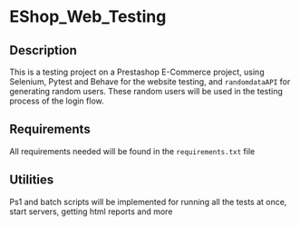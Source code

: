 # EShop_Web_Testing

## Description

This is a testing project on a Prestashop E-Commerce project, using Selenium, Pytest and Behave for the website testing, and ```randomdataAPI``` for generating random users. 
These random users will be used in the testing process of the login flow. 

## Requirements

All requirements needed will be found in the ```requirements.txt``` file

## Utilities

Ps1 and batch scripts will be implemented for running all the tests at once, start servers, getting html reports and more